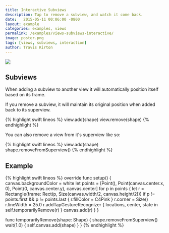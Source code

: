```yaml
---
title: Interactive Subviews
description: Tap to remove a subview, and watch it come back.
date:   2015-05-11 00:06:00 -0800
layout: example
categories: examples, views
permalink: /examples/views-subviews-interactive/
image: poster.png
tags: [views, subviews, interaction]
author: Travis Kirton
---
```

![](subviews-interactive.png)

## Subviews
When adding a subview to another view it will automatically position itself based on its frame.

If you remove a subview, it will maintain its original position when added back to its superview.

{% highlight swift lineos %}
view.add(shape)
view.remove(shape)
{% endhighlight %}

You can also remove a view from it's superview like so:

{% highlight swift lineos %}
view.add(shape)
shape.removeFromSuperview()
{% endhighlight %}

## Example
{% highlight swift lineos %}
override func setup() {
    canvas.backgroundColor = white
    let points = [Point(), 
                  Point(canvas.center.x, 0), 
                  Point(0, canvas.center.y), 
                  canvas.center]
    for p in points {
        let r = Rectangle(frame: Rect(p, Size(canvas.width/2, canvas.height/2)))
        if p != points.first && p != points.last {
            r.fillColor = C4Pink
        }
        r.corner = Size()
        r.lineWidth = 25.0
        r.addTapGestureRecognizer { locations, center, state in
            self.temporarilyRemove(r)
        }
        canvas.add(r)
    }
}

func temporarilyRemove(shape: Shape) {
    shape.removeFromSuperview()
    wait(1.0) {
        self.canvas.add(shape)
    }
}
{% endhighlight %}
